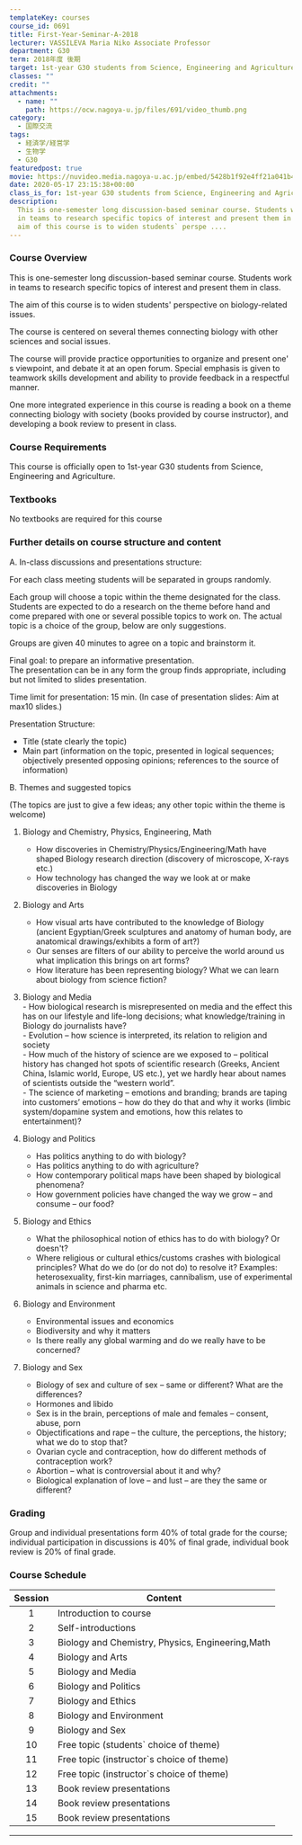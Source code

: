 ```yaml
---
templateKey: courses
course_id: 0691
title: First-Year-Seminar-A-2018
lecturer: VASSILEVA Maria Niko Associate Professor
department: G30
term: 2018年度 後期
target: 1st-year G30 students from Science, Engineering and Agriculture.
classes: ""
credit: ""
attachments:
  - name: ""
    path: https://ocw.nagoya-u.jp/files/691/video_thumb.png
category:
  - 国際交流
tags:
  - 経済学/経営学
  - 生物学
  - G30
featuredpost: true
movie: https://nuvideo.media.nagoya-u.ac.jp/embed/5428b1f92e4ff21a041b484c21e9b40f86716be2
date: 2020-05-17 23:15:38+00:00
class_is_for: 1st-year G30 students from Science, Engineering and Agriculture.
description:
  This is one-semester long discussion-based seminar course. Students work
  in teams to research specific topics of interest and present them in class. The
  aim of this course is to widen students` perspe ....
---
```


### Course Overview

This is one-semester long discussion-based seminar course. Students work in teams to research specific topics of interest and present them in class.

The aim of this course is to widen students' perspective on biology-related issues.

The course is centered on several themes connecting biology with other sciences and social issues.

The course will provide practice opportunities to organize and present one' s viewpoint, and debate it at an open forum. Special emphasis is given to teamwork skills development and ability to provide feedback in a respectful manner.

One more integrated experience in this course is reading a book on a theme connecting biology with society (books provided by course instructor), and developing a book review to present in class.

### Course Requirements

This course is officially open to 1st-year G30 students from Science, Engineering and Agriculture.

### Textbooks

No textbooks are required for this course

### Further details on course structure and content

A. In-class discussions and presentations structure:<br>

For each class meeting students will be separated in groups randomly.<br>

Each group will choose a topic within the theme designated for the class. Students are expected to do a research on the theme before hand and come prepared with one or several possible topics to work on. The actual topic is a choice of the group, below are only suggestions.<br>

Groups are given 40 minutes to agree on a topic and brainstorm it.<br>

Final goal: to prepare an informative presentation.<br>
The presentation can be in any form the group finds appropriate, including but not limited to slides presentation.<br>

Time limit for presentation: 15 min. (In case of presentation slides: Aim at max10 slides.)<br>

Presentation Structure:<br>

- Title (state clearly the topic)<br>
- Main part (information on the topic, presented in logical sequences; objectively presented opposing opinions; references to the source of information)

B. Themes and suggested topics<br>

(The topics are just to give a few ideas; any other topic within the theme is welcome)<br>

1.  Biology and Chemistry, Physics, Engineering, Math<br>

    - How discoveries in Chemistry/Physics/Engineering/Math have shaped Biology research direction (discovery of microscope, X-rays etc.)<br>
    - How technology has changed the way we look at or make discoveries in Biology<br>

2.  Biology and Arts<br>

    - How visual arts have contributed to the knowledge of Biology (ancient Egyptian/Greek sculptures and anatomy of human body, are anatomical drawings/exhibits a form of art?)<br>
    - Our senses are filters of our ability to perceive the world around us what implication this brings on art forms?<br>
    - How literature has been representing biology? What we can learn about biology from science fiction?<br>

3.  Biology and Media<br> - How biological research is misrepresented on media and the effect this has on our lifestyle and life-long decisions; what knowledge/training in Biology do journalists
    have?<br> - Evolution – how science is interpreted, its relation to religion and society<br> - How much of the history of science are we exposed to – political history has changed hot spots of scientific research (Greeks, Ancient China, Islamic world, Europe, US etc.), yet we hardly hear about names of scientists outside the “western world”.<br> - The science of marketing – emotions and branding; brands are taping into customers’ emotions – how do they do that and why it works (limbic system/dopamine system and emotions, how this relates to entertainment)?<br>

4.  Biology and Politics<br>

    - Has politics anything to do with biology?<br>
    - Has politics anything to do with agriculture?<br>
    - How contemporary political maps have been shaped by biological phenomena?<br>
    - How government policies have changed the way we grow – and consume – our food?<br>

5.  Biology and Ethics<br>

    - What the philosophical notion of ethics has to do with biology? Or doesn't? <br>
    - Where religious or cultural ethics/customs crashes with biological principles? What do we do (or do not do) to resolve it? Examples: heterosexuality, first-kin marriages, cannibalism, use of experimental animals in science and pharma etc. <br>

6.  Biology and Environment <br>

    - Environmental issues and economics <br>
    - Biodiversity and why it matters <br>
    - Is there really any global warming and do we really have to be concerned? <br>

7.  Biology and Sex <br>
    - Biology of sex and culture of sex – same or different? What are the differences? <br>
    - Hormones and libido <br>
    - Sex is in the brain, perceptions of male and females – consent, abuse, porn <br>
    - Objectifications and rape – the culture, the perceptions, the history; what we do to stop that? <br>
    - Ovarian cycle and contraception, how do different methods of contraception work?<br>
    - Abortion – what is controversial about it and why?<br>
    - Biological explanation of love – and lust – are they the same or different?<br>

### Grading

Group and individual presentations form 40% of total grade for the course; individual participation in discussions is 40% of final grade, individual book review is 20% of final grade.

### Course Schedule

| Session | Content                                          |
| :-----: | ------------------------------------------------ |
|    1    | Introduction to course                           |
|    2    | Self-introductions                               |
|    3    | Biology and Chemistry, Physics, Engineering,Math |
|    4    | Biology and Arts                                 |
|    5    | Biology and Media                                |
|    6    | Biology and Politics                             |
|    7    | Biology and Ethics                               |
|    8    | Biology and Environment                          |
|    9    | Biology and Sex                                  |
|   10    | Free topic (students` choice of theme)           |
|   11    | Free topic (instructor`s choice of theme)        |
|   12    | Free topic (instructor`s choice of theme)        |
|   13    | Book review presentations                        |
|   14    | Book review presentations                        |
|   15    | Book review presentations                        |

---
